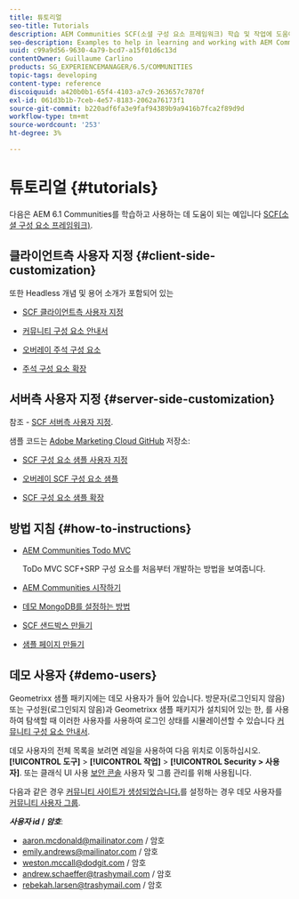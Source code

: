 ```yaml
---
title: 튜토리얼
seo-title: Tutorials
description: AEM Communities SCF(소셜 구성 요소 프레임워크) 학습 및 작업에 도움이 되는 예제
seo-description: Examples to help in learning and working with AEM Communities social component framework (SCF)
uuid: c99a9d56-9630-4a79-bcd7-a15f01d6c13d
contentOwner: Guillaume Carlino
products: SG_EXPERIENCEMANAGER/6.5/COMMUNITIES
topic-tags: developing
content-type: reference
discoiquuid: a420b0b1-65f4-4103-a7c9-263657c7870f
exl-id: 061d3b1b-7ceb-4e57-8183-2062a76173f1
source-git-commit: b220adf6fa3e9faf94389b9a9416b7fca2f89d9d
workflow-type: tm+mt
source-wordcount: '253'
ht-degree: 3%

---
```


# 튜토리얼 {#tutorials}

다음은 AEM 6.1 Communities를 학습하고 사용하는 데 도움이 되는 예입니다 [SCF(소셜 구성 요소 프레임워크)](scf.md).

## 클라이언트측 사용자 지정 {#client-side-customization}

또한 Headless 개념 및 용어 소개가 포함되어 있는

* [SCF 클라이언트측 사용자 지정](client-customize.md)

* [커뮤니티 구성 요소 안내서](components-guide.md)

* [오버레이 주석 구성 요소](overlay-comments.md)

* [주석 구성 요소 확장](extend-comments.md)

## 서버측 사용자 지정 {#server-side-customization}

참조 - [SCF 서버측 사용자 지정](server-customize.md).

샘플 코드는 [Adobe Marketing Cloud GitHub](https://github.com/Adobe-Marketing-Cloud) 저장소:

* [SCF 구성 요소 샘플 사용자 지정](https://github.com/Adobe-Marketing-Cloud/aem-scf-sample-components-customize)

* [오버레이 SCF 구성 요소 샘플](https://github.com/Adobe-Marketing-Cloud/aem-scf-sample-components-overlay)

* [SCF 구성 요소 샘플 확장](https://github.com/Adobe-Marketing-Cloud/aem-scf-sample-components-extension)

## 방법 지침 {#how-to-instructions}

* [AEM Communities Todo MVC](https://github.com/Adobe-Marketing-Cloud/aem-communities-todomvc-sample)

   ToDo MVC SCF+SRP 구성 요소를 처음부터 개발하는 방법을 보여줍니다.

* [AEM Communities 시작하기](getting-started.md)

* [데모 MongoDB를 설정하는 방법](demo-mongo.md)

* [SCF 샌드박스 만들기](an-scf-sandbox.md)

* [샘플 페이지 만들기](create-sample-page.md)

## 데모 사용자 {#demo-users}

Geometrixx 샘플 패키지에는 데모 사용자가 들어 있습니다. 방문자(로그인되지 않음) 또는 구성원(로그인되지 않음)과 Geometrixx 샘플 패키지가 설치되어 있는 한, 를 사용하여 탐색할 때 이러한 사용자를 사용하여 로그인 상태를 시뮬레이션할 수 있습니다 [커뮤니티 구성 요소 안내서](components-guide.md).

데모 사용자의 전체 목록을 보려면 레일을 사용하여 다음 위치로 이동하십시오. **[!UICONTROL 도구]** > **[!UICONTROL 작업]** > **[!UICONTROL Security > 사용자]**. 또는 클래식 UI 사용 [보안 콘솔](http://localhost:4502/useradmin) 사용자 및 그룹 관리를 위해 사용됩니다.

다음과 같은 경우 [커뮤니티 사이트가 생성되었습니다.](getting-started.md)를 설정하는 경우 데모 사용자를 [커뮤니티 사용자 그룹](users.md).

***사용자 id* / *암호***:

* aaron.mcdonald@mailinator.com / 암호
* emily.andrews@mailinator.com / 암호
* weston.mccall@dodgit.com / 암호
* andrew.schaeffer@trashymail.com / 암호
* rebekah.larsen@trashymail.com / 암호
